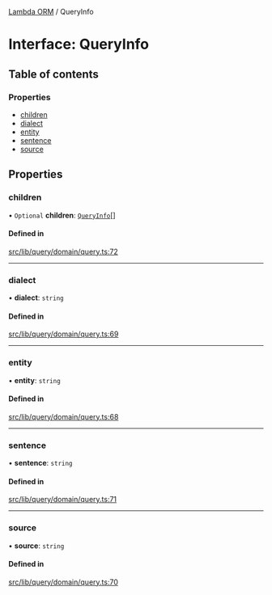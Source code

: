 [Lambda ORM](../README.md) / QueryInfo

# Interface: QueryInfo

## Table of contents

### Properties

- [children](QueryInfo.md#children)
- [dialect](QueryInfo.md#dialect)
- [entity](QueryInfo.md#entity)
- [sentence](QueryInfo.md#sentence)
- [source](QueryInfo.md#source)

## Properties

### children

• `Optional` **children**: [`QueryInfo`](QueryInfo.md)[]

#### Defined in

[src/lib/query/domain/query.ts:72](https://github.com/FlavioLionelRita/lambdaorm/blob/e5a87832/src/lib/query/domain/query.ts#L72)

___

### dialect

• **dialect**: `string`

#### Defined in

[src/lib/query/domain/query.ts:69](https://github.com/FlavioLionelRita/lambdaorm/blob/e5a87832/src/lib/query/domain/query.ts#L69)

___

### entity

• **entity**: `string`

#### Defined in

[src/lib/query/domain/query.ts:68](https://github.com/FlavioLionelRita/lambdaorm/blob/e5a87832/src/lib/query/domain/query.ts#L68)

___

### sentence

• **sentence**: `string`

#### Defined in

[src/lib/query/domain/query.ts:71](https://github.com/FlavioLionelRita/lambdaorm/blob/e5a87832/src/lib/query/domain/query.ts#L71)

___

### source

• **source**: `string`

#### Defined in

[src/lib/query/domain/query.ts:70](https://github.com/FlavioLionelRita/lambdaorm/blob/e5a87832/src/lib/query/domain/query.ts#L70)
